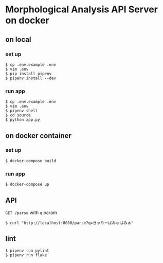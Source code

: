 # Morphological Analysis API Server on docker
## on local
### set up
```
$ cp .env.example .env
$ vim .env
$ pip install pipenv
$ pipenv install --dev
```

### run app
```
$ cp .env.example .env
$ vim .env
$ pipenv shell
$ cd source
$ python app.py
```

## on docker container
### set up
```
$ docker-compose build
```

### run app
```
$ docker-compose up
```

## API
`GET /parse` with `q` param
```
$ curl "http://localhost:8080/parse?q=きゃりーぱみゅぱみゅ"
```

## lint
```
$ pipenv run pylint
$ pipenv run flake
```
